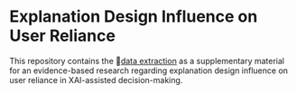 
# Explanation Design Influence on User Reliance

This repository contains the 🔗[data extraction](https://github.com/reliance-xai/explanation-design/blob/main/data_transformed.xlsx) as a supplementary material for an evidence-based research regarding explanation design influence on user reliance in XAI-assisted decision-making.
